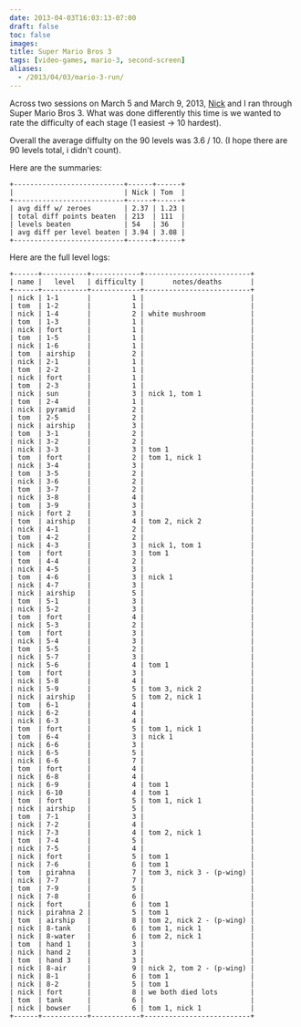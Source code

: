 ```yaml
---
date: 2013-04-03T16:03:13-07:00
draft: false
toc: false
images:
title: Super Mario Bros 3
tags: [video-games, mario-3, second-screen]
aliases:
  - /2013/04/03/mario-3-run/
---
```


Across two sessions on March 5 and March 9, 2013, [Nick][0] and I ran through Super Mario Bros 3. What was done differently this time is we wanted to rate the difficulty of each stage (1 easiest -> 10 hardest).  

Overall the average diffulty on the 90 levels was 3.6 / 10. (I hope there are 90 levels total, i didn't count).

Here are the summaries:

    +---------------------------+------+------+
    |                           | Nick | Tom  |
    +---------------------------+------+------+
    | avg diff w/ zeroes        | 2.37 | 1.23 |
    | total diff points beaten  | 213  | 111  |
    | levels beaten             | 54   | 36   |
    | avg diff per level beaten | 3.94 | 3.08 |
    +---------------------------+------+------+

Here are the full level logs:

    +------+-----------+------------+--------------------------+
    | name |   level   | difficulty |       notes/deaths       |
    +------+-----------+------------+--------------------------+
    | nick | 1-1       |          1 |                          |
    | tom  | 1-2       |          1 |                          |
    | nick | 1-4       |          2 | white mushroom           |
    | tom  | 1-3       |          1 |                          |
    | nick | fort      |          1 |                          |
    | tom  | 1-5       |          1 |                          |
    | nick | 1-6       |          1 |                          |
    | tom  | airship   |          2 |                          |
    | nick | 2-1       |          1 |                          |
    | tom  | 2-2       |          1 |                          |
    | nick | fort      |          1 |                          |
    | tom  | 2-3       |          1 |                          |
    | nick | sun       |          3 | nick 1, tom 1            |
    | tom  | 2-4       |          1 |                          |
    | nick | pyramid   |          2 |                          |
    | tom  | 2-5       |          2 |                          |
    | nick | airship   |          3 |                          |
    | tom  | 3-1       |          2 |                          |
    | nick | 3-2       |          2 |                          |
    | nick | 3-3       |          3 | tom 1                    |
    | tom  | fort      |          2 | tom 1, nick 1            |
    | nick | 3-4       |          3 |                          |
    | tom  | 3-5       |          2 |                          |
    | nick | 3-6       |          2 |                          |
    | tom  | 3-7       |          2 |                          |
    | nick | 3-8       |          4 |                          |
    | tom  | 3-9       |          3 |                          |
    | nick | fort 2    |          3 |                          |
    | tom  | airship   |          4 | tom 2, nick 2            |
    | nick | 4-1       |          2 |                          |
    | tom  | 4-2       |          2 |                          |
    | nick | 4-3       |          3 | nick 1, tom 1            |
    | tom  | fort      |          3 | tom 1                    |
    | tom  | 4-4       |          2 |                          |
    | nick | 4-5       |          3 |                          |
    | tom  | 4-6       |          3 | nick 1                   |
    | nick | 4-7       |          3 |                          |
    | nick | airship   |          5 |                          |
    | tom  | 5-1       |          3 |                          |
    | nick | 5-2       |          3 |                          |
    | tom  | fort      |          4 |                          |
    | nick | 5-3       |          2 |                          |
    | tom  | fort      |          3 |                          |
    | nick | 5-4       |          3 |                          |
    | tom  | 5-5       |          2 |                          |
    | nick | 5-7       |          3 |                          |
    | nick | 5-6       |          4 | tom 1                    |
    | tom  | fort      |          3 |                          |
    | nick | 5-8       |          4 |                          |
    | nick | 5-9       |          5 | tom 3, nick 2            |
    | nick | airship   |          5 | tom 2, nick 1            |
    | tom  | 6-1       |          4 |                          |
    | nick | 6-2       |          4 |                          |
    | nick | 6-3       |          4 |                          |
    | tom  | fort      |          5 | tom 1, nick 1            |
    | tom  | 6-4       |          3 | nick 1                   |
    | nick | 6-6       |          3 |                          |
    | nick | 6-5       |          5 |                          |
    | nick | 6-6       |          7 |                          |
    | tom  | fort      |          4 |                          |
    | nick | 6-8       |          4 |                          |
    | nick | 6-9       |          4 | tom 1                    |
    | nick | 6-10      |          4 | tom 1                    |
    | tom  | fort      |          5 | tom 1, nick 1            |
    | nick | airship   |          5 |                          |
    | tom  | 7-1       |          3 |                          |
    | nick | 7-2       |          4 |                          |
    | nick | 7-3       |          4 | tom 2, nick 1            |
    | tom  | 7-4       |          5 |                          |
    | nick | 7-5       |          4 |                          |
    | nick | fort      |          5 | tom 1                    |
    | nick | 7-6       |          6 | tom 1                    |
    | tom  | pirahna   |          7 | tom 3, nick 3 - (p-wing) |
    | nick | 7-7       |          7 |                          |
    | tom  | 7-9       |          5 |                          |
    | nick | 7-8       |          6 |                          |
    | nick | fort      |          6 | tom 1                    |
    | nick | pirahna 2 |          5 | tom 1                    |
    | tom  | airship   |          8 | tom 2, nick 2 - (p-wing) |
    | nick | 8-tank    |          6 | tom 1, nick 1            |
    | nick | 8-water   |          6 | tom 2, nick 1            |
    | tom  | hand 1    |          3 |                          |
    | nick | hand 2    |          3 |                          |
    | tom  | hand 3    |          3 |                          |
    | nick | 8-air     |          9 | nick 2, tom 2 - (p-wing) |
    | nick | 8-1       |          6 | tom 1                    |
    | nick | 8-2       |          5 | tom 1                    |
    | nick | fort      |          8 | we both died lots        |
    | tom  | tank      |          6 |                          |
    | nick | bowser    |          6 | tom 1, nick 1            |
    +------+-----------+------------+--------------------------+


  [0]: https://twitter.com/MAYORofdaMARINA
